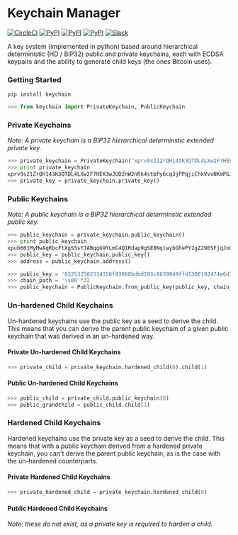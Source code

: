 # Keychain Manager

[![CircleCI](https://img.shields.io/circleci/project/blockstack/HD-keychain-python.svg)](https://pypi.python.org/pypi/HD-keychain-python/)
[![PyPI](https://img.shields.io/pypi/v/keychain.svg)](https://pypi.python.org/pypi/keychain/)
[![PyPI](https://img.shields.io/pypi/dm/keychain.svg)](https://pypi.python.org/pypi/keychain/)
[![PyPI](https://img.shields.io/pypi/l/keychain.svg)](https://pypi.python.org/pypi/keychain/)
[![Slack](http://slack.blockstack.org/badge.svg)](http://slack.blockstack.org/)

A key system (implemented in python) based around hierarchical deterministic (HD / BIP32) public and private keychains, each with ECDSA keypairs and the ability to generate child keys (the ones Bitcoin uses).

### Getting Started

```
pip install keychain
```

```python
>>> from keychain import PrivateKeychain, PublicKeychain
```

### Private Keychains

*Note: A private keychain is a BIP32 hierarchical determinstic extended private key.*

```python
>>> private_keychain = PrivateKeychain("xprv9s21ZrQH143K3QTDL4LXw2F7HEK3wJUD2nW2nRk4stbPy6cq3jPPqjiChkVvvNKmPGJxWUtg6LnF5kejMRNNU3TGtRBeJgk33yuGBxrMPHi")
>>> print private_keychain
xprv9s21ZrQH143K3QTDL4LXw2F7HEK3wJUD2nW2nRk4stbPy6cq3jPPqjiChkVvvNKmPGJxWUtg6LnF5kejMRNNU3TGtRBeJgk33yuGBxrMPHi
>>> private_key = private_keychain.private_key()
```

### Public Keychains

*Note: A public keychain is a BIP32 hierarchical determinstic extended public key.*

```python
>>> public_keychain = private_keychain.public_keychain()
>>> print public_keychain
xpub661MyMwAqRbcFtXgS5sYJABqqG9YLmC4Q1Rdap9gSE8NqtwybGhePY2gZ29ESFjqJoCu1Rupje8YtGqsefD265TMg7usUDFdp6W1EGMcet8
>>> public_key = public_keychain.public_key()
>>> address = public_keychain.address()
```

```python
>>> public_key = '032532502314356f83068bdbd283c86398d9ffd1308192474e6d3d6156eaf3d67f'
>>> chain_path = '\x00'*32
>>> public_keychain = PublicKeychain.from_public_key(public_key, chain_path)
```

### Un-hardened Child Keychains

Un-hardened keychains use the public key as a seed to derive the child. This means that you can derive the parent public keychain of a given public keychain that was derived in an un-hardened way.

#### Private Un-hardened Child Keychains

```python
>>> private_child = private_keychain.hardened_child(0).child(1)
```

#### Public Un-hardened Child Keychains

```python
>>> public_child = private_child.public_keychain(0)
>>> public_grandchild = public_child.child(1)
```

### Hardened Child Keychains

Hardened keychains use the private key as a seed to derive the child. This means that with a public keychain derived from a hardened private keychain, you can't derive the parent public keychain, as is the case with the un-hardened counterparts.

#### Private Hardened Child Keychains

```python
>>> private_hardened_child = private_keychain.hardened_child(0)
```

#### Public Hardened Child Keychains

*Note: these do not exist, as a private key is required to harden a child.*
